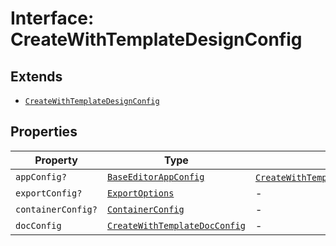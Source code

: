# Interface: CreateWithTemplateDesignConfig

## Extends

- [`CreateWithTemplateDesignConfig`](../../../../editor/DesignConfig.types/interfaces/CreateWithTemplateDesignConfig.md)

## Properties

| Property | Type | Overrides | Inherited from |
| ------ | ------ | ------ | ------ |
| `appConfig?` | [`BaseEditorAppConfig`](../../../../editor/AppConfig.types/interfaces/BaseEditorAppConfig.md) | [`CreateWithTemplateDesignConfig`](../../../../editor/DesignConfig.types/interfaces/CreateWithTemplateDesignConfig.md).`appConfig` | - |
| `exportConfig?` | [`ExportOptions`](../../../../ExportConfig.types/type-aliases/ExportOptions.md) | - | [`CreateWithTemplateDesignConfig`](../../../../editor/DesignConfig.types/interfaces/CreateWithTemplateDesignConfig.md).`exportConfig` |
| `containerConfig?` | [`ContainerConfig`](../../../../ContainerConfig.types/type-aliases/ContainerConfig.md) | - | [`CreateWithTemplateDesignConfig`](../../../../editor/DesignConfig.types/interfaces/CreateWithTemplateDesignConfig.md).`containerConfig` |
| `docConfig` | [`CreateWithTemplateDocConfig`](../../../../editor/DocConfig.types/interfaces/CreateWithTemplateDocConfig.md) | - | [`CreateWithTemplateDesignConfig`](../../../../editor/DesignConfig.types/interfaces/CreateWithTemplateDesignConfig.md).`docConfig` |
